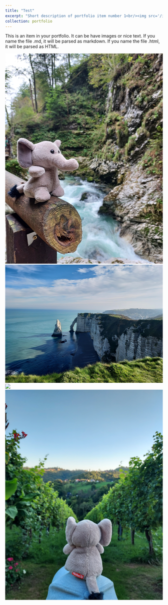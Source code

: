 ```yaml
---
title: "Test"
excerpt: "Short description of portfolio item number 1<br/><img src='/images/IMG1.jpg'>"
collection: portfolio
---
```


This is an item in your portfolio. It can be have images or nice text. If you name the file .md, it will be parsed as markdown. If you name the file .html, it will be parsed as HTML. 

<img src='/images/IMG1.jpg'>

<img src='/images/IMG2.jpg'>

<img src='/images/IMG3.jpg'>

<img src='/images/IMG4.jpg'>

